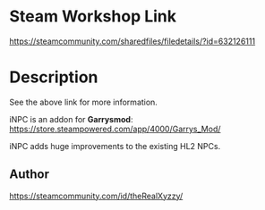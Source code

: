 # Steam Workshop Link

https://steamcommunity.com/sharedfiles/filedetails/?id=632126111

# Description

See the above link for more information.

iNPC is an addon for **Garrysmod**: https://store.steampowered.com/app/4000/Garrys_Mod/

iNPC adds huge improvements to the existing HL2 NPCs.

## Author

https://steamcommunity.com/id/theRealXyzzy/